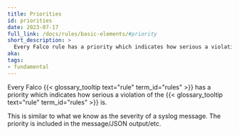 ```yaml
---
title: Priorities
id: priorities
date: 2023-07-17
full_link: /docs/rules/basic-elements/#priority
short_description: >
  Every Falco rule has a priority which indicates how serious a violation of the rule is.
aka:
tags:
- fundamental
---
```

Every Falco {{< glossary_tooltip text="rule" term_id="rules" >}} has a priority which indicates how serious a violation of the {{< glossary_tooltip text="rule" term_id="rules" >}} is.

<!--more-->
This is similar to what we know as the severity of a syslog message. The priority is included in the message/JSON output/etc.